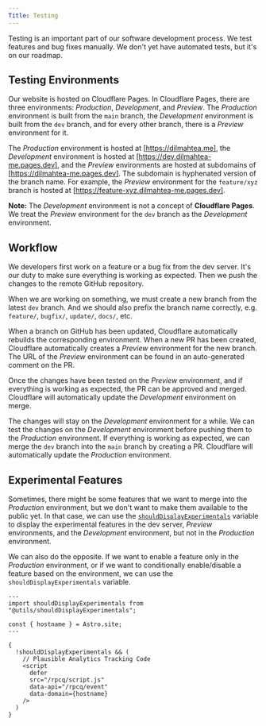 ```yaml
---
Title: Testing
---
```


Testing is an important part of our software development process. We test features and bug fixes manually. We don't yet have automated tests, but it's on our roadmap.

## Testing Environments

Our website is hosted on Cloudflare Pages. In Cloudflare Pages, there are three environments: _Production_, _Development_, and _Preview_. The _Production_ environment is built from the `main` branch, the _Development_ environment is built from the `dev` branch, and for every other branch, there is a _Preview_ environment for it.

The _Production_ environment is hosted at [https://dilmahtea.me], the _Development_ environment is hosted at [https://dev.dilmahtea-me.pages.dev], and the _Preview_ environments are hosted at subdomains of [https://dilmahtea-me.pages.dev]. The subdomain is hyphenated version of the branch name. For example, the _Preview_ environment for the `feature/xyz` branch is hosted at [https://feature-xyz.dilmahtea-me.pages.dev].

**Note:** The _Development_ environment is not a concept of **Cloudflare Pages**. We treat the _Preview_ environment for the `dev` branch as the _Development_ environment.

## Workflow

We developers first work on a feature or a bug fix from the dev server. It's our duty to make sure everything is working as expected. Then we push the changes to the remote GitHub repository.

When we are working on something, we must create a new branch from the latest `dev` branch. And we should also prefix the branch name correctly, e.g. `feature/`, `bugfix/`, `update/`, `docs/`, etc.

When a branch on GitHub has been updated, Cloudflare automatically rebuilds the corresponding environment. When a new PR has been created, Cloudflare automatically creates a _Preview_ environment for the new branch. The URL of the _Preview_ environment can be found in an auto-generated comment on the PR.

Once the changes have been tested on the _Preview_ environment, and if everything is working as expected, the PR can be approved and merged. Cloudflare will automatically update the _Development_ environment on merge.

The changes will stay on the _Development_ environment for a while. We can test the changes on the _Development_ environment before pushing them to the _Production_ environment. If everything is working as expected, we can merge the `dev` branch into the `main` branch by creating a PR. Cloudflare will automatically update the _Production_ environment.

## Experimental Features

Sometimes, there might be some features that we want to merge into the _Production_ environment, but we don't want to make them available to the public yet. In that case, we can use the [`shouldDisplayExperimentals`](/src/utils/shouldDisplayExperimentals.js) variable to display the experimental features in the dev server, _Preview_ environments, and the _Development_ environment, but not in the _Production_ environment.

We can also do the opposite. If we want to enable a feature only in the _Production_ environment, or if we want to conditionally enable/disable a feature based on the environment, we can use the `shouldDisplayExperimentals` variable.

```astro
---
import shouldDisplayExperimentals from "@utils/shouldDisplayExperimentals";

const { hostname } = Astro.site;
---

{
  !shouldDisplayExperimentals && (
    // Plausible Analytics Tracking Code
    <script
      defer
      src="/rpcq/script.js"
      data-api="/rpcq/event"
      data-domain={hostname}
    />
  )
}
```

